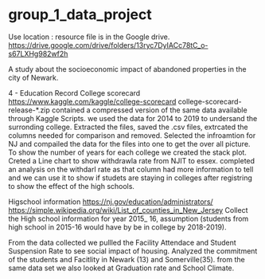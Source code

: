 # group_1_data_project


Use location : resource file is in the Google drive. 
https://drive.google.com/drive/folders/13ryc7DyIACc78tC_o-s67LXHg982wf2h

A study about the socioeconomic impact of abandoned properties in the city of Newark. 


4 - Education Record 
College scorecard 
https://www.kaggle.com/kaggle/college-scorecard
college-scorecard-release-*.zip contained a compressed version of the same data available through Kaggle Scripts.
we used the data for 2014 to 2019 to undersand the surronding college. 
Extracted the files, saved the .csv files, extrcated the columns needed for comparison and removed. Selected the infroamtion for NJ and compailed the data for the files into one to get the over all picture.  To show the number of years for each college we created the stack plot. Creted a Line chart to show withdrawla rate from NJIT to essex. completed an analysis on the withdarl rate as that column had more information to tell and we can use it to show if studets are staying in colleges after registring to show the effect of the high schools. 


Higschool information 
https://nj.gov/education/administrators/
https://simple.wikipedia.org/wiki/List_of_counties_in_New_Jersey
Collect the High school information for year 2015_ 16, assumption (students from high school in 2015-16 would have by be in college by 2018-2019). 

From the data collected we pullled the Facility Attendace and Student Suspension Rate to see social impact of housing.
Analyzed the commitment of the students and Facitlity in Newark (13) and Somerville(35). from the same data set we also looked at Graduation rate and School Climate.


